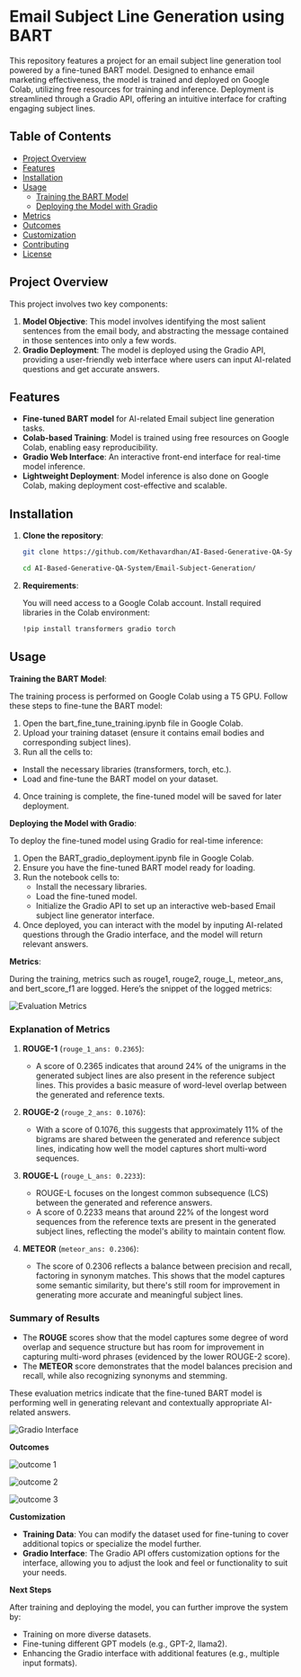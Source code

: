 # Email Subject Line Generation using BART 

This repository features a project for an email subject line generation tool powered by a fine-tuned BART model. Designed to enhance email marketing effectiveness, the model is trained and deployed on Google Colab, utilizing free resources for training and inference. Deployment is streamlined through a Gradio API, offering an intuitive interface for crafting engaging subject lines.

## Table of Contents
- [Project Overview](#project-overview)
- [Features](#features)
- [Installation](#installation)
- [Usage](#usage)
  - [Training the BART Model](#training-the-BART-model)
  - [Deploying the Model with Gradio](#deploying-the-model-with-gradio)
- [Metrics](#metrics)
- [Outcomes](#outcomes)
- [Customization](#customization)
- [Contributing](#contributing)
- [License](#license)

## Project Overview
This project involves two key components:
1. **Model Objective**: This model involves identifying the most salient sentences from the email body, and abstracting the message contained in those sentences into only a few words. 
2. **Gradio Deployment**: The model is deployed using the Gradio API, providing a user-friendly web interface where users can input AI-related questions and get accurate answers.

## Features
- **Fine-tuned BART model** for AI-related Email subject line generation tasks.
- **Colab-based Training**: Model is trained using free resources on Google Colab, enabling easy reproducibility.
- **Gradio Web Interface**: An interactive front-end interface for real-time model inference.
- **Lightweight Deployment**: Model inference is also done on Google Colab, making deployment cost-effective and scalable.

## Installation

1. **Clone the repository**:
   ```bash
   git clone https://github.com/Kethavardhan/AI-Based-Generative-QA-System/tree/master

   cd AI-Based-Generative-QA-System/Email-Subject-Generation/
2. **Requirements**:

    You will need access to a Google Colab account.
    Install required libraries in the Colab environment:
    ```bash
    !pip install transformers gradio torch

## Usage

**Training the BART Model**:

The training process is performed on Google Colab using a T5 GPU. Follow these steps to fine-tune the BART model:

1. Open the bart_fine_tune_training.ipynb file in Google Colab.
2. Upload your training dataset (ensure it contains email bodies and corresponding subject lines).
3. Run all the cells to:
  - Install the necessary libraries (transformers, torch, etc.).
  - Load and fine-tune the BART model on your dataset.
4. Once training is complete, the fine-tuned model will be saved for later deployment.



**Deploying the Model with Gradio**:

To deploy the fine-tuned model using Gradio for real-time inference:

1. Open the BART_gradio_deployment.ipynb file in Google Colab.
2. Ensure you have the fine-tuned BART model ready for loading.
3. Run the notebook cells to:
   - Install the necessary libraries.
   - Load the fine-tuned model.
   - Initialize the Gradio API to set up an interactive web-based Email subject line generator interface.
4. Once deployed, you can interact with the model by inputing AI-related questions through the Gradio interface, and the model will return relevant answers.

**Metrics**:

During the training, metrics such as rouge1, rouge2, rouge_L, meteor_ans, and bert_score_f1 are logged. Here’s the snippet of the logged metrics:

![Evaluation Metrics](./assets/Email_subject_line_metrics.jpeg)

### Explanation of Metrics

1. **ROUGE-1** (`rouge_1_ans: 0.2365`):
   - A score of 0.2365 indicates that around 24% of the unigrams in the generated subject lines are also present in the reference subject lines. This provides a basic measure of word-level overlap between the generated and reference texts.

2. **ROUGE-2** (`rouge_2_ans: 0.1076`):
   - With a score of 0.1076, this suggests that approximately 11% of the bigrams are shared between the generated and reference subject lines, indicating how well the model captures short multi-word sequences.

3. **ROUGE-L** (`rouge_L_ans: 0.2233`):
   - ROUGE-L focuses on the longest common subsequence (LCS) between the generated and reference answers.
   - A score of 0.2233 means that around 22% of the longest word sequences from the reference texts are present in the generated subject lines, reflecting the model's ability to maintain content flow.

4. **METEOR** (`meteor_ans: 0.2306`):
   - The score of 0.2306 reflects a balance between precision and recall, factoring in synonym matches. This shows that the model captures some semantic similarity, but there's still room for improvement in generating more accurate and meaningful subject lines.

### Summary of Results

- The **ROUGE** scores show that the model captures some degree of word overlap and sequence structure but has room for improvement in capturing multi-word phrases (evidenced by the lower ROUGE-2 score).
- The **METEOR** score demonstrates that the model balances precision and recall, while also recognizing synonyms and stemming.

These evaluation metrics indicate that the fine-tuned BART model is performing well in generating relevant and contextually appropriate AI-related answers.


![Gradio Interface](./assets/Email_subject_line_ex1.jpeg)

**Outcomes**

![outcome 1](./assets/Email_subject_line_ex2.jpeg)

![outcome 2](./assets/Email_subject_line_ex3.jpeg)

![outcome 3](./assets/Email_subject_line_ex4.jpeg)

**Customization**
- **Training Data**: You can modify the dataset used for fine-tuning to cover additional topics or specialize the model further.
- **Gradio Interface**: The Gradio API offers customization options for the interface, allowing you to adjust the look and feel or functionality to suit your needs.

**Next Steps**

After training and deploying the model, you can further improve the system by:

- Training on more diverse datasets.
- Fine-tuning different GPT models (e.g., GPT-2, llama2).
- Enhancing the Gradio interface with additional features (e.g., multiple input formats).
